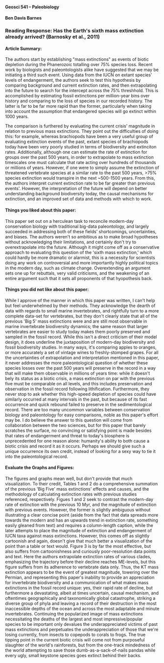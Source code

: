 #### Geosci 541 – Paleobiology
#### Ben Davis Barnes

### Reading Response: Has the Earth's sixth mass extinction already arrived? (Barnosky et al., 2011)

#### Article Summary:

The authors start by establishing "mass extinctions" as events of biotic depletion during the Phanerozoic totalling over 75% species loss. Recent work by biologists and paleontologists alike have suggested that we may be initiating a third such event. Using data from the IUCN on extant species' levels of endangerment, the authors seek to test this hypothesis by comparing background and current extinction rates, and then extrapolating into the future to search for the intercept across the 75% threshhold. This is accomplished by estimating fossil extinctions per million-year bins over history and comparing to the loss of species in our recorded history. The latter is far to be far more rapid than the former, particularly when taking into account the assumption that endangered species will go extinct within 1000 years.

The comparison is furthered by evaluating the current crisis' magnitude in relation to previous mass extinctions. They point out the difficulties of doing this: for example, whereas brachiopods have been a very useful group of evaluating extinction events of the past, extant species of brachiopods today have been very poorly studied in terms of biodiversity and extinciton rates. Additionally, although one can estimate the rate of extinction for groups over the past 500 years, in order to extrapolate to mass extinction timescales one must calculate that rate acting over hundreds of thousands or millions of years. However, if one were to simply assume the extinction of threatened vertebrate species at a similar rate to the past 500 years, >75% species extinction would transpire in the next ~500-1500 years. From this, the authors interpret current extinction rate to be far greater than previous events'. However, the interpretation of the future will depend on better understanding background biodiversity today, the causal mechanisms for extinction, and an improved set of data and methods with which to work.

#### Things you liked about this paper:

This paper set out on a herculean task to reconcile modern-day conservation biology with traditional big-data paleontology, and largely succeeded in addressing both of these fields' shortcomings, uncertainties, and biases. The authors weren't so ambitious as to make broad hypotheses without acknowledging their limitations, and certainly don't try to overextrapolate into the future. Although it might come off as a conservative approach to evaluating this question of the 'sixth mass extinction,' which could hardly be more dramatic or alarmist, this is a necessity for scientists doing any work on controversial and more importantly highly political topics in the modern day, such as climate change. Overextending an argument sets one up for rebuttals, very valid criticisms, and the weakening of an entire argument such that it sets all proponents of that hyopothesis back.

#### Things you did not like about this paper:

While I approve of the manner in which this paper was written, I can't help but feel underwhelmed by their methods. They acknowledge the dearth of data with regards to small marine invertebrates, and rightfully turn to a more complete data-set for vertebrates, but they don't clearly state that all of the previous 'Big 5' mass extinctions were and are still most observable in marine invertebrate biodiversity dynamics; the same reason that larger vertebrates are easier to study today makes them poorly preserved and sampled in the fossil record. While this isn't a direct criticism of their model design, it does underline the juxtaposition of modern-day biodiversity and fossil biodiversity studies. In many ways, it's comparing apples to oranges, or more accurately a set of vintage wines to freshly-stomped grapes. For all the uncertainties of extrapolation and interpretation mentioned in this paper, it never addresses the more paleontological question of whether these species losses over the past 500 years will preserve in the record in a way that will make them observable in millions of years time: while it doesn't bely its status as a biotic crisis, a mass extinction on par with the previous five must be comparable on all levels, and this includes preservation and observation in the fossil record following lithification. Furthermore, they never stop to ask whether this high-speed depletion of species could have similarly occurred at many intervals in the past, but because of its fast occurrence and quick rebound failed to preserve in the sedimentological record. There are too many uncommon variables between conservation biology and paleontology for easy comparisons, noble as this paper's effort may be. I do believe the answer to this question will come from collaboration between the two sciences, but for this paper that barely scratches the surface, no convincing or satisfying point is made besides that rates of endangerment and threat to today's biosphere is unprecedented for one reason alone: humanity's ability to both cause a biotic crisis and record it as it occurs. Perhaps we should give such a unique occurrence its own credit, instead of looking for a sexy way to tie it into the paleontological record.

#### Evaluate the Graphs and Figures:

The figures and graphs mean well, but don't provide that much visualization. To their credit, Tables 1 and 2 do a comprehensive summation of the previous 'Big Five' mass extinctions' effects and causes, and the methodology of calculating extinction rates with previous studies referenced, respectively. Figues 1 and 2 seek to contrast the modern-day rate of extinction with the previous 10 Myr, and the magnitude of extinction with previous events. However, the former is slightly ambiguous without illustrating a clear concise point (aside from the fact that data spreads more towards the modern and has an  upwards trend in extinction rate, something easily gleaned from text) and requires a column-length caption, while the later attempts to place the magnitude of extinction and endangerment of IUCN taxa against mass extinctions. However, this comes off as slightly cartoonish and again, doesn't give that much better a visualization of the point than a table or text would. Figure 3 is by far the most effective, but also suffers from cartoonishness and curiously poor-resolution data points and text. Here the authors extrapolate extinction rates of various clades, emphasizing the trajectory before their decline reaches ME-levels, but this figure suffers from its adherence to vertebrate data only. Thus, the KT mass extinction appears to be the event of greatest magnitude, towering over the Permian, and representing this paper's inability to provide an appreciation for invertebrate biodiversity and a communication of what makes mass extinctions in the fossil record unique: yes, their rapid rate of decline, but furthermore a devastating, albeit at times uncertain, causal mechanism, and oftentimes geographically and taxonomically global catastrophe, striking a diverse group of phyla and leaving a record of their destruction in the most inaccessible depths of the ocean and across the most adaptable and minute invertebrates. Continuing the popularized image of mass extinctions necessitating the deaths of the largest and most impressive/popular species to be important only devalues the underappreciated victims of past mass extinctions and perpetuates the underappreciation of those that we're losing currently, from insects to copepods to corals to frogs. The true tipping point in the current biotic crisis will come not from purposeful slaughter of the world's rainforests, but from the one-track mindedness of the world attempting to save those dumb-as-a-sack-of-nails pandas while every ugly, small keystone species goes extinct behind their backs.
